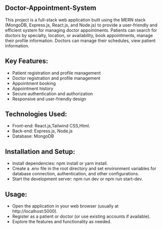 ## Doctor-Appointment-System
This project is a full-stack web application built using the MERN stack (MongoDB, Express.js, React.js, and Node.js) to provide a user-friendly and efficient system for managing doctor appointments.
Patients can search for doctors by specialty, location, or availability, book appointments, manage their profile information.
Doctors can manage their schedules, view patient information.
## Key Features:
- Patient registration and profile management
- Doctor registration and profile management
- Appointment booking
- Appointment history 
- Secure authentication and authorization
- Responsive and user-friendly design
## Technologies Used:
- Front-end: React.js,Tailwind CSS,Html.
- Back-end: Express.js, Node.js
- Database: MongoDB
## Installation and Setup:
- Install dependencies: npm install or yarn install.
- Create a .env file in the root directory and set environment variables for database connection, authentication, and other configurations.
- Start the development server: npm run dev or npm run start-dev.
## Usage:
- Open the application in your web browser (usually at http://localhost:5000).
- Register as a patient or doctor (or use existing accounts if available).
- Explore the features and functionality as needed.
